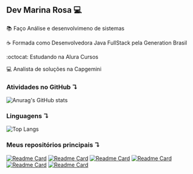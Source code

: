 
## Dev Marina Rosa :computer:
:books: Faço Análise e desenvolvimeno de sistemas

:coffee: Formada como Desenvolvedora Java FullStack pela Generation Brasil

:octocat: Estudando na Alura Cursos

:computer: Analista de soluções na Capgemini


### Atividades no GitHub ↴  

![Anurag's GitHub stats](https://github-readme-stats.vercel.app/api?username=narinsss&show_icons=true&theme=dracula)

### Linguagens ↴ 

![Top Langs](https://github-readme-stats.vercel.app/api/top-langs/?username=narinsss&layout=compact)

### Meus repositórios principais ↴ 

[![Readme Card](https://github-readme-stats.vercel.app/api/pin/?username=narinsss&repo=About-me---Web-Log)](https://github.com/narinsss/About-me---Web-Log)
[![Readme Card](https://github-readme-stats.vercel.app/api/pin/?username=narinsss&repo=CRUD---BreakFast)](https://github.com/narinsss/CRUD---BreakFast)
[![Readme Card](https://github-readme-stats.vercel.app/api/pin/?username=narinsss&repo=Login-E.T)](https://github.com/narinsss/Login-E.T)
[![Readme Card](https://github-readme-stats.vercel.app/api/pin/?username=narinsss&repo=Projeto-c-pia-Netflix)](https://github.com/narinsss/Projeto-c-pia-Netflix)
[![Readme Card](https://github-readme-stats.vercel.app/api/pin/?username=narinsss&repo=Projeto-Instagram)](https://github.com/narinsss/Projeto-Instagram)
[![Readme Card](https://github-readme-stats.vercel.app/api/pin/?username=narinsss&repo=Projeto-Integrador)](https://github.com/narinsss/Projeto-Integrador)
